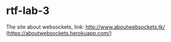 # rtf-lab-3
The site about websockets, link: http://www.aboutwebsockets.tk/ (https://aboutwebsockets.herokuapp.com/)
